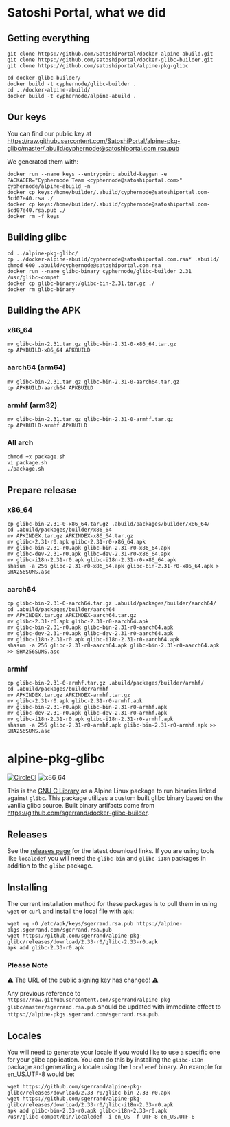 # Satoshi Portal, what we did

## Getting everything

```
git clone https://github.com/SatoshiPortal/docker-alpine-abuild.git
git clone https://github.com/satoshiportal/docker-glibc-builder.git
git clone https://github.com/satoshiportal/alpine-pkg-glibc

cd docker-glibc-builder/
docker build -t cyphernode/glibc-builder .
cd ../docker-alpine-abuild/
docker build -t cyphernode/alpine-abuild .
```

## Our keys

You can find our public key at https://raw.githubusercontent.com/SatoshiPortal/alpine-pkg-glibc/master/.abuild/cyphernode@satoshiportal.com.rsa.pub

We generated them with:

```
docker run --name keys --entrypoint abuild-keygen -e PACKAGER="Cyphernode Team <cyphernode@satoshiportal.com>" cyphernode/alpine-abuild -n
docker cp keys:/home/builder/.abuild/cyphernode@satoshiportal.com-5cd07e40.rsa ./
docker cp keys:/home/builder/.abuild/cyphernode@satoshiportal.com-5cd07e40.rsa.pub ./
docker rm -f keys
```

## Building glibc

```
cd ../alpine-pkg-glibc/
cp ../docker-alpine-abuild/cyphernode@satoshiportal.com.rsa* .abuild/
chmod 600 .abuild/cyphernode@satoshiportal.com.rsa
docker run --name glibc-binary cyphernode/glibc-builder 2.31 /usr/glibc-compat
docker cp glibc-binary:/glibc-bin-2.31.tar.gz ./
docker rm glibc-binary
```

## Building the APK

### x86_64

```
mv glibc-bin-2.31.tar.gz glibc-bin-2.31-0-x86_64.tar.gz
cp APKBUILD-x86_64 APKBUILD
```

### aarch64 (arm64)

```
mv glibc-bin-2.31.tar.gz glibc-bin-2.31-0-aarch64.tar.gz
cp APKBUILD-aarch64 APKBUILD
```

### armhf (arm32)

```
mv glibc-bin-2.31.tar.gz glibc-bin-2.31-0-armhf.tar.gz
cp APKBUILD-armhf APKBUILD
```

### All arch

```
chmod +x package.sh
vi package.sh
./package.sh
```

## Prepare release

### x86_64

```
cp glibc-bin-2.31-0-x86_64.tar.gz .abuild/packages/builder/x86_64/
cd .abuild/packages/builder/x86_64
mv APKINDEX.tar.gz APKINDEX-x86_64.tar.gz
mv glibc-2.31-r0.apk glibc-2.31-r0-x86_64.apk
mv glibc-bin-2.31-r0.apk glibc-bin-2.31-r0-x86_64.apk
mv glibc-dev-2.31-r0.apk glibc-dev-2.31-r0-x86_64.apk
mv glibc-i18n-2.31-r0.apk glibc-i18n-2.31-r0-x86_64.apk
shasum -a 256 glibc-2.31-r0-x86_64.apk glibc-bin-2.31-r0-x86_64.apk > SHA256SUMS.asc
```

### aarch64

```
cp glibc-bin-2.31-0-aarch64.tar.gz .abuild/packages/builder/aarch64/
cd .abuild/packages/builder/aarch64
mv APKINDEX.tar.gz APKINDEX-aarch64.tar.gz
mv glibc-2.31-r0.apk glibc-2.31-r0-aarch64.apk
mv glibc-bin-2.31-r0.apk glibc-bin-2.31-r0-aarch64.apk
mv glibc-dev-2.31-r0.apk glibc-dev-2.31-r0-aarch64.apk
mv glibc-i18n-2.31-r0.apk glibc-i18n-2.31-r0-aarch64.apk
shasum -a 256 glibc-2.31-r0-aarch64.apk glibc-bin-2.31-r0-aarch64.apk >> SHA256SUMS.asc
```

### armhf

```
cp glibc-bin-2.31-0-armhf.tar.gz .abuild/packages/builder/armhf/
cd .abuild/packages/builder/armhf
mv APKINDEX.tar.gz APKINDEX-armhf.tar.gz
mv glibc-2.31-r0.apk glibc-2.31-r0-armhf.apk
mv glibc-bin-2.31-r0.apk glibc-bin-2.31-r0-armhf.apk
mv glibc-dev-2.31-r0.apk glibc-dev-2.31-r0-armhf.apk
mv glibc-i18n-2.31-r0.apk glibc-i18n-2.31-r0-armhf.apk
shasum -a 256 glibc-2.31-r0-armhf.apk glibc-bin-2.31-r0-armhf.apk >> SHA256SUMS.asc
```


# alpine-pkg-glibc

[![CircleCI](https://circleci.com/gh/sgerrand/alpine-pkg-glibc/tree/master.svg?style=svg)](https://circleci.com/gh/sgerrand/alpine-pkg-glibc/tree/master) ![x86_64](https://img.shields.io/badge/x86__64-supported-brightgreen.svg)

This is the [GNU C Library](https://gnu.org/software/libc/) as a Alpine Linux package to run binaries linked against `glibc`. This package utilizes a custom built glibc binary based on the vanilla glibc source. Built binary artifacts come from https://github.com/sgerrand/docker-glibc-builder.

## Releases

See the [releases page](https://github.com/sgerrand/alpine-pkg-glibc/releases) for the latest download links. If you are using tools like `localedef` you will need the `glibc-bin` and `glibc-i18n` packages in addition to the `glibc` package.

## Installing

The current installation method for these packages is to pull them in using `wget` or `curl` and install the local file with `apk`:

    wget -q -O /etc/apk/keys/sgerrand.rsa.pub https://alpine-pkgs.sgerrand.com/sgerrand.rsa.pub
    wget https://github.com/sgerrand/alpine-pkg-glibc/releases/download/2.33-r0/glibc-2.33-r0.apk
    apk add glibc-2.33-r0.apk

### Please Note

:warning: The URL of the public signing key has changed! :warning:

Any previous reference to `https://raw.githubusercontent.com/sgerrand/alpine-pkg-glibc/master/sgerrand.rsa.pub` should be updated with immediate effect to `https://alpine-pkgs.sgerrand.com/sgerrand.rsa.pub`.

## Locales

You will need to generate your locale if you would like to use a specific one for your glibc application. You can do this by installing the `glibc-i18n` package and generating a locale using the `localedef` binary. An example for en_US.UTF-8 would be:

    wget https://github.com/sgerrand/alpine-pkg-glibc/releases/download/2.33-r0/glibc-bin-2.33-r0.apk
    wget https://github.com/sgerrand/alpine-pkg-glibc/releases/download/2.33-r0/glibc-i18n-2.33-r0.apk
    apk add glibc-bin-2.33-r0.apk glibc-i18n-2.33-r0.apk
    /usr/glibc-compat/bin/localedef -i en_US -f UTF-8 en_US.UTF-8
